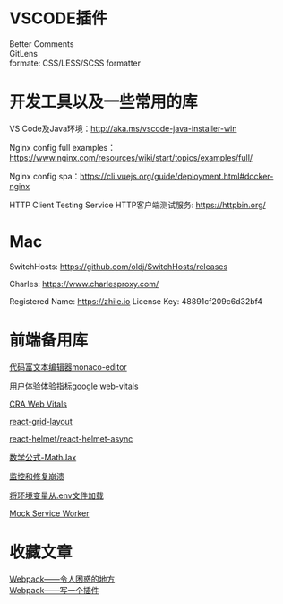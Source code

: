 # VSCODE插件
Better Comments   
GitLens  
formate: CSS/LESS/SCSS formatter

# 开发工具以及一些常用的库

VS Code及Java环境：http://aka.ms/vscode-java-installer-win

Nginx config full examples：https://www.nginx.com/resources/wiki/start/topics/examples/full/

Nginx config spa：https://cli.vuejs.org/guide/deployment.html#docker-nginx

HTTP Client Testing Service HTTP客户端测试服务: https://httpbin.org/

# Mac

SwitchHosts: https://github.com/oldj/SwitchHosts/releases

Charles: https://www.charlesproxy.com/

Registered Name: https://zhile.io License Key: 48891cf209c6d32bf4

# 前端备用库

[代码富文本编辑器monaco-editor](https://microsoft.github.io/monaco-editor/index.html)   

[用户体验体验指标google web-vitals](https://github.com/GoogleChrome/web-vitals)   

[CRA Web Vitals](https://create-react-app.dev/docs/measuring-performance/)

[react-grid-layout](https://github.com/react-grid-layout/react-grid-layout)

[react-helmet/react-helmet-async](https://www.npmjs.com/package/react-helmet)

[数学公式-MathJax](https://github.com/mathjax/MathJax)  

[监控和修复崩溃](https://github.com/getsentry/sentry)   

[将环境变量从.env文件加载](https://github.com/motdotla/dotenv)   

[Mock Service Worker](https://github.com/mswjs/msw)

# 收藏文章

[Webpack——令人困惑的地方](https://github.com/chemdemo/chemdemo.github.io/issues/13)   
[Webpack——写一个插件](https://webpack.js.org/contribute/writing-a-plugin/)
